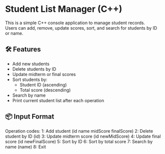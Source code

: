 # Student List Manager (C++)

This is a simple C++ console application to manage student records.  
Users can add, remove, update scores, sort, and search for students by ID or name.

## 🛠 Features

- Add new students
- Delete students by ID
- Update midterm or final scores
- Sort students by:
  - Student ID (ascending)
  - Total score (descending)
- Search by name
- Print current student list after each operation

## 📦 Input Format

Operation codes:
1: Add student (id name midScore finalScore)
2: Delete student by ID (id)
3: Update midterm score (id newMidScore)
4: Update final score (id newFinalScore)
5: Sort by ID
6: Sort by total score
7: Search by name (name)
8: Exit
